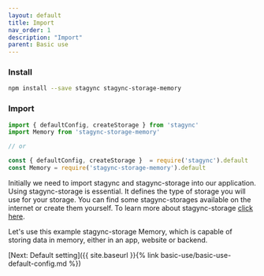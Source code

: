 ```yaml
---
layout: default
title: Import
nav_order: 1
description: "Import"
parent: Basic use
---
```

### Install
```bash
npm install --save stagync stagync-storage-memory
```

### Import
```javascript
import { defaultConfig, createStorage } from 'stagync'
import Memory from 'stagync-storage-memory'

// or

const { defaultConfig, createStorage }  = require('stagync').default
const Memory = require('stagync-storage-memory').default
```
Initially we need to import stagync and stagync-storage into our application. 
Using stagync-storage is essential. It defines the type of storage you will use for your storage. 
You can find some stagync-storages available on the internet or create them yourself. 
To learn more about stagync-storage [click here](#).

Let's use this example stagync-storage Memory, which is capable of storing data in memory, either in an app, website or backend.

[Next: Default setting]({{ site.baseurl }}{% link basic-use/basic-use-default-config.md %})
